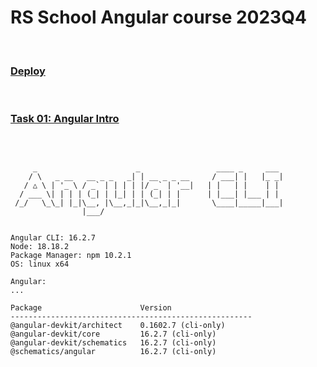 # RS School Angular course 2023Q4

<br/>

### [Deploy](https://rolling-scopes-school.github.io/webmakaka-ANGULAR2023Q4/)

<br/>

### [Task 01: Angular Intro](https://github.com/rolling-scopes-school/webmakaka-ANGULAR2023Q4/pull/1)

<br/>

```

     _                      _                 ____ _     ___
    / \   _ __   __ _ _   _| | __ _ _ __     / ___| |   |_ _|
   / △ \ | '_ \ / _` | | | | |/ _` | '__|   | |   | |    | |
  / ___ \| | | | (_| | |_| | | (_| | |      | |___| |___ | |
 /_/   \_\_| |_|\__, |\__,_|_|\__,_|_|       \____|_____|___|
                |___/


Angular CLI: 16.2.7
Node: 18.18.2
Package Manager: npm 10.2.1
OS: linux x64

Angular:
...

Package                      Version
------------------------------------------------------
@angular-devkit/architect    0.1602.7 (cli-only)
@angular-devkit/core         16.2.7 (cli-only)
@angular-devkit/schematics   16.2.7 (cli-only)
@schematics/angular          16.2.7 (cli-only)

```
